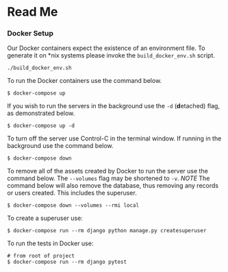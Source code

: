 # Read Me

### Docker Setup

Our Docker containers expect the existence of an environment file. To
generate it on *nix systems please invoke the `build_docker_env.sh`
script.

```shell
./build_docker_env.sh
```
To run the Docker containers use the command below.

```shell
$ docker-compose up
```

If you wish to run the servers in the background use the `-d`
(**d**etached) flag, as demonstrated below.

```shell
$ docker-compose up -d
```

To turn off the server use Control-C in the terminal window. If running
in the background use the command below.

```shell
$ docker-compose down
```

To remove all of the assets created by Docker to run the server use the
command below. The `--volumes` flag may be shortened to `-v`.
*NOTE* The command below will also remove the database, thus removing any records or users created. This includes the superuser.


```shell
$ docker-compose down --volumes --rmi local
```

To create a superuser use:
```shell 
$ docker-compose run --rm django python manage.py createsuperuser
```

To run the tests in Docker use:

```shell
# from root of project
$ docker-compose run --rm django pytest
```
